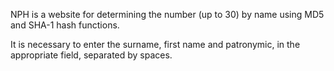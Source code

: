 NPH is a website for determining the number (up to 30) by name using MD5 and SHA-1 hash functions.

It is necessary to enter the surname, first name and patronymic, in the appropriate field, separated by spaces.

